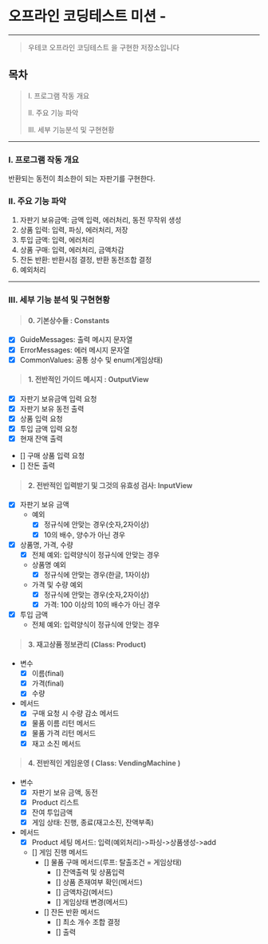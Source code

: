 # 오프라인 코딩테스트 미션 -

---

> 우테코 오프라인 코딩테스트 을 구현한 저장소입니다

## 목차

> I. 프로그램 작동 개요
>
> II. 주요 기능 파악
>
> III. 세부 기능분석 및 구현현황

___

### I. 프로그램 작동 개요
반환되는 동전이 최소한이 되는 자판기를 구현한다.
### II. 주요 기능 파악

1. 자판기 보유금액: 금액 입력, 에러처리, 동전 무작위 생성
2. 상품 입력: 입력, 파싱, 에러처리, 저장
3. 투입 금액: 입력, 에러처리
4. 상품 구매: 입력, 에러처리, 금액차감
5. 잔돈 반환: 반환시점 결정, 반환 동전조합 결정
6. 예외처리

---

### III. 세부 기능 분석 및 구현현황
>#### 0. 기본상수들 : Constants

- [X] GuideMessages: 출력 메시지 문자열
- [X] ErrorMessages: 에러 메시지 문자열
- [X] CommonValues: 공통 상수 및 enum(게임상태)

>#### 1. 전반적인 가이드 메시지 : OutputView

- [x] 자판기 보유금액 입력 요청
- [x] 자판기 보유 동전 출력
- [x] 상품 입력 요청
- [x] 투입 금액 입력 요청
- [x] 현재 잔액 출력
- [] 구매 상품 입력 요청
- [] 잔돈 출력

>#### 2. 전반적인 입력받기 및 그것의 유효성 검사: InputView
- [x] 자판기 보유 금액
    - 예외
        - [x] 정규식에 안맞는 경우(숫자,2자이상)
        - [x] 10의 배수, 양수가 아닌 경우
- [x] 상품명, 가격, 수량
    - [X] 전체 예외: 입력양식이 정규식에 안맞는 경우
    - 상품명 예외
      - [x] 정규식에 안맞는 경우(한글, 1자이상)
    - 가격 및 수량 예외
        - [x] 정규식에 안맞는 경우(숫자,2자이상)
        - [x] 가격: 100 이상의 10의 배수가 아닌 경우
- [x] 투입 금액
  - 전체 예외: 입력양식이 정규식에 안맞는 경우

>#### 3. 재고상품 정보관리 (Class: Product)

- 변수
    - [x] 이름(final)
    - [x] 가격(final)
    - [x] 수량
- 메서드
    - [x] 구매 요청 시 수량 감소 메서드
    - [x] 물품 이름 리턴 메서드
    - [x] 물품 가격 리턴 메서드
    - [X] 재고 소진 메서드

>#### 4. 전반적인 게임운영 ( Class: VendingMachine )
- 변수
    - [x] 자판기 보유 금액, 동전
    - [x] Product 리스트
    - [x] 잔여 투입금액
    - [x] 게임 상태: 진행, 종료(재고소진, 잔액부족)
- 메서드
    - [x] Product 세팅 메서드: 입력(예외처리)->파싱->상품생성->add
    - [] 게임 진행 메서드
      - [] 물품 구매 메서드(루프: 탈출조건 = 게임상태)
        - [] 잔액출력 및 상품입력
        - [] 상품 존재여부 확인(메서드)
        - [] 금액차감(메서드)
        - [] 게임상태 변경(메서드)
      - [] 잔돈 반환 메서드
        - [] 최소 개수 조합 결정
        - [] 출력
